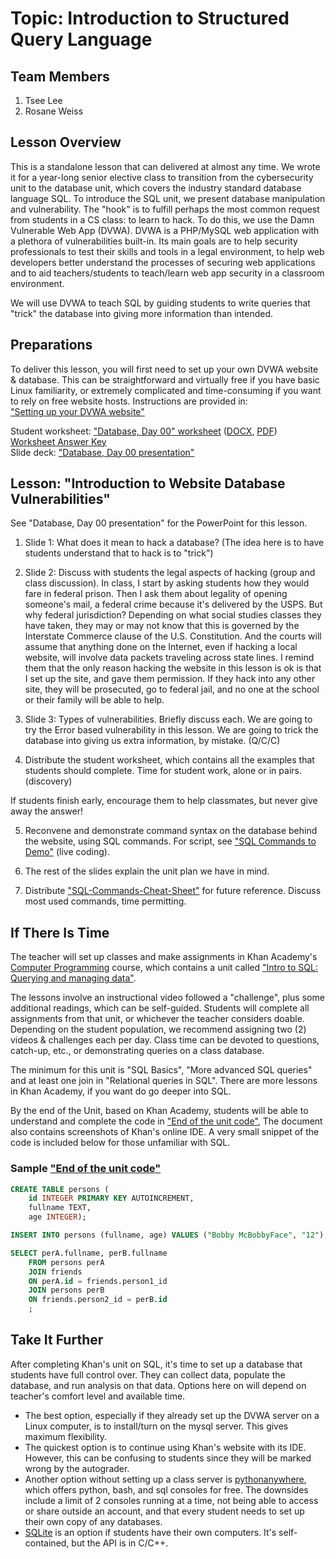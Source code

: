 # Topic: Introduction to Structured Query Language
## Team Members
1. Tsee Lee
2. Rosane Weiss

## Lesson Overview

This is a standalone lesson that can delivered at almost any time. We wrote it
for a year-long senior elective class to transition from the cybersecurity unit
to the database unit, which covers the industry standard database language SQL.
To introduce the SQL unit, we present database manipulation and vulnerability.
The "hook" is to fulfill perhaps the most common request from students in a CS class:
to learn to hack. To do this, we use the Damn Vulnerable Web App (DVWA). DVWA is a
PHP/MySQL web application with a plethora of vulnerabilities built-in.
Its main goals are to help security professionals to test their skills and tools
in a legal environment, to help web developers better understand the processes of
securing web applications and to aid teachers/students to teach/learn web app security
in a classroom environment.

We will use DVWA to teach SQL by guiding students to write queries that "trick"
the database into giving more information than intended.

## Preparations

To deliver this lesson, you will first need to set up your own DVWA website & database.
This can be straightforward and virtually free if you have basic Linux familiarity,
or extremely complicated and time-consuming if you want to rely on free website hosts.
Instructions are provided in:\
["Setting up your DVWA website"](Setting%20up%20your%20DVWA%20website.pdf)

Student worksheet: ["Database, Day 00" worksheet](https://tiny.cc/dvwasqlws)
([DOCX](Database%2C%20Day%2000.docx), [PDF](Database%2C%20Day%2000.pdf))\
[Worksheet Answer Key](Database%2C%20Day%2000%20%5BAnswer%20Key%5D.pdf)\
Slide deck: ["Database, Day 00 presentation"](Database%2C%20Day%2000%20presentation.pdf)

## Lesson: "Introduction to Website Database Vulnerabilities"

See "Database, Day 00 presentation" for the PowerPoint for this lesson.

1) Slide 1: What does it mean to hack a database?
	(The idea here is to have students understand that to hack is to "trick")

2) Slide 2: Discuss with students the legal aspects of hacking
(group and class discussion). In class, I start by asking students how they
would fare in federal prison. Then I ask them about legality of opening
someone's mail, a federal crime because it's delivered by the USPS.
But why federal jurisdiction? Depending on what social studies classes
they have taken, they may or may not know that this is governed by the
Interstate Commerce clause of the U.S. Constitution. And the courts will
assume that anything done on the Internet, even if hacking a local website,
will involve data packets traveling across state lines. I remind them that
the only reason hacking the website in this lesson is ok is that I set up
the site, and gave them permission. If they hack into any other site, they
will be prosecuted, go to federal jail, and no one at the school or their
family will be able to help.

3) Slide 3: Types of vulnerabilities. Briefly discuss each. We are going to
try the Error based vulnerability in this lesson. We are going to trick the
database into giving us extra information, by mistake. (Q/C/C)

4) Distribute the student worksheet, which contains all the examples that
students should complete. Time for student work, alone or in pairs. (discovery)

If students finish early, encourage them to help classmates, but never give
away the answer!

5) Reconvene and demonstrate command syntax on the database behind the website,
using SQL commands. For script, see ["SQL Commands to Demo"](SQL%20Commands%20to%20Demo.pdf)
(live coding).

6) The rest of the slides explain the unit plan we have in mind.

7) Distribute ["SQL-Commands-Cheat-Sheet"](SQL-Commands-Cheat-Sheet.pdf)
for future reference. Discuss most used commands, time permitting.

## If There Is Time

The teacher will set up classes and make assignments in Khan Academy's
[Computer Programming](https://www.google.com/search?client=firefox-b-1-d&q=Khan+Academy+in+the%22Computer+programming%22)
course, which contains a unit called ["Intro to SQL: Querying and managing data"](https://www.khanacademy.org/computing/computer-programming/sql).

The lessons involve an instructional video followed a "challenge", plus
some additional readings, which can be self-guided. Students will complete
all assignments from that unit, or whichever the teacher considers doable.
Depending on the student population, we recommend assigning two (2)
videos & challenges each per day. Class time can be devoted to questions,
catch-up, etc., or demonstrating queries on a class database.

The minimum for this unit is "SQL Basics", "More advanced SQL queries" and
at least one join in "Relational queries in SQL". There are more lessons in
Khan Academy, if you want do go deeper into SQL.

By the end of the Unit, based on Khan Academy, students will be able to understand
and complete the code in ["End of the unit code"](End%20of%20the%20unit%20code.pdf),
The document also contains screenshots of Khan's online IDE. A very small snippet of
the code is included below for those unfamiliar with SQL.

### Sample ["End of the unit code"](End%20of%20the%20unit%20code.pdf)
```SQL
CREATE TABLE persons (
    id INTEGER PRIMARY KEY AUTOINCREMENT,
    fullname TEXT,
    age INTEGER);

INSERT INTO persons (fullname, age) VALUES ("Bobby McBobbyFace", "12");

SELECT perA.fullname, perB.fullname
    FROM persons perA
    JOIN friends
    ON perA.id = friends.person1_id
    JOIN persons perB
    ON friends.person2_id = perB.id
    ;
```

## Take It Further
After completing Khan's unit on SQL, it's time to set up a database that
students have full control over. They can collect data, populate the database,
and run analysis on that data. Options here on will depend on teacher's
comfort level and available time.
- The best option, especially if they already set up the DVWA server on
a Linux computer, is to install/turn on the mysql server. This gives maximum
flexibility.
- The quickest option is to continue using Khan's website with its IDE. However,
this can be confusing to students since they will be marked wrong by the autograder.
- Another option without setting up a class server is [pythonanywhere](https://www.pythonanywhere.com/),
which offers python, bash, and sql consoles for free. The downsides include
a limit of 2 consoles running at a time, not being able to access or share
outside an account, and that every student needs to set up their own copy
of any databases.
- [SQLite](https://www.sqlite.org/index.html) is an option if students have
their own computers. It's self-contained, but the API is in C/C++.
